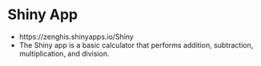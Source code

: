 # Shiny App
<ul>
<li>https://zenghis.shinyapps.io/Shiny</li>
<li>The Shiny app is a basic calculator that performs addition, subtraction, multiplication, and division.</li>
</ul>